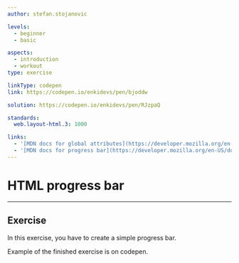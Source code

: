 ```yaml
---
author: stefan.stojanovic

levels:
  - beginner
  - basic

aspects:
  - introduction
  - workout
type: exercise

linkType: codepen
link: https://codepen.io/enkidevs/pen/bjoddw

solution: https://codepen.io/enkidevs/pen/RJzpaQ

standards:
  web.layout-html.3: 1000

links:
  - '[MDN docs for global attributes](https://developer.mozilla.org/en-US/docs/Web/HTML/Global_attributes){website}'
  - '[MDN docs for progress bar](https://developer.mozilla.org/en-US/docs/Web/HTML/Element/progress){website}'
---
```

# HTML progress bar
---

## Exercise
In this exercise, you have to create a simple progress bar.

Example of the finished exercise is on codepen.

